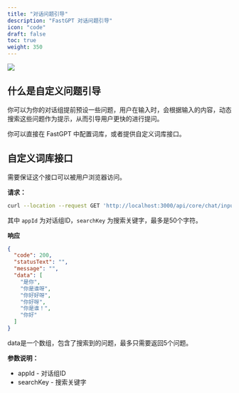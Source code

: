 ```yaml
---
title: "对话问题引导"
description: "FastGPT 对话问题引导"
icon: "code"
draft: false
toc: true
weight: 350
---
```


![](/imgs/questionGuide.png)

## 什么是自定义问题引导

你可以为你的对话组提前预设一些问题，用户在输入时，会根据输入的内容，动态搜索这些问题作为提示，从而引导用户更快的进行提问。

你可以直接在 FastGPT 中配置词库，或者提供自定义词库接口。

## 自定义词库接口

需要保证这个接口可以被用户浏览器访问。

**请求：**

```bash
curl --location --request GET 'http://localhost:3000/api/core/chat/inputGuide/query?appId=663c75302caf8315b1c00194&searchKey=你'
```

其中 `appId` 为对话组ID，`searchKey` 为搜索关键字，最多是50个字符。

**响应**

```json
{
  "code": 200,
  "statusText": "",
  "message": "",
  "data": [
    "是你",
    "你是谁呀",
    "你好好呀",
    "你好呀",
    "你是谁！",
    "你好"
  ]
}
```

data是一个数组，包含了搜索到的问题，最多只需要返回5个问题。


**参数说明：**

- appId - 对话组ID
- searchKey - 搜索关键字